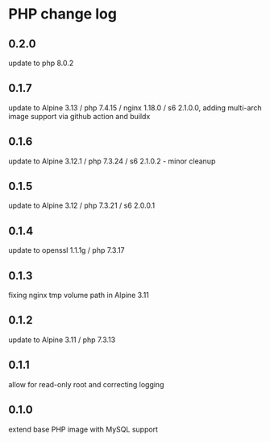 # PHP change log

## 0.2.0

update to php 8.0.2

## 0.1.7

update to Alpine 3.13 / php 7.4.15 / nginx 1.18.0 / s6 2.1.0.0,
adding multi-arch image support via github action and buildx

## 0.1.6

update to Alpine 3.12.1 / php 7.3.24 / s6 2.1.0.2 - minor cleanup

## 0.1.5

update to Alpine 3.12 / php 7.3.21 / s6 2.0.0.1

## 0.1.4

update to openssl 1.1.1g / php 7.3.17

## 0.1.3

fixing nginx tmp volume path in Alpine 3.11

## 0.1.2

update to Alpine 3.11 / php 7.3.13

## 0.1.1

allow for read-only root and correcting logging

## 0.1.0

extend base PHP image with MySQL support

